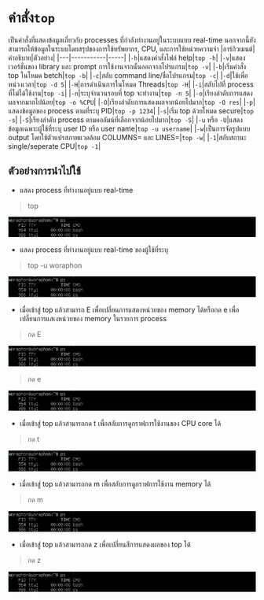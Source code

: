 # คำสั่ง`top`
เป็นคำสั่งที่แสดงข้อมูลเกี่ยวกับ processes ที่กำลังทำงานอยู่ในระบบแบบ real-time นอกจากนี้ยังสามารถให้ข้อมูลในระบบโดยสรุปของการใช้ทรัพยากร, CPU, และการใช้หน่วยความจำ
|อาร์กิวเมนต์|คำอธิบาย|ตัวอย่าง|
|---|-----------|-----|
|`-h`|แสดงคำสั่งไฟล์ help|`top -h`|
|`-v`|แสดงเวอร์ชั่นของ library และ prompt การใช้งานจากนั้นออกจากโปรแกรม|`top -v`|
|`-b`|เริ่มคำสั่ง top ในโหมด betch|`top -b`|
|`-c`|สลับ command line/ชื่อโปรแกรม|`top -c`|
|`-d`|ใช้เพื่อหน่วงเวลา|`top -d 5`|
|`-H`|การดำเนินการในโหมด Threads|`top -H`|
|`-i`|สลับไปที่ process ที่ไม่ได้ใช้งาน|`top -i`|
|`-n`|ระบุจำนวนรอบที่ top จะทำงาน|`top -n 5`|
|`-o`|เรียงลำดับการแสดงผลจากมากไปน้อย|`top -o %CPU`|
|`-O`|เรียงลำดับการแสดงผลจากน้อยไปมาก|`top -O res`|
|`-p`|แสดงข้อมูลของ process ตามที่ระบุ PID|`top -p 1234`|
|`-s`|เริ่ม top ด้วยโหมด secure|`top -s`|
|`-S`|เรียงลำดับ process ตามคอลัมน์ที่เลือกจากน้อยไปมาก|`top -S`|
|`-u` หรือ `-U`|แสดงข้อมูลเฉพาะผู้ใช้ที่ระบุ user ID หรือ user name|`top -u username`|
|`-w`|เป็นการจัดรูปแบบ output โดยใช้ตัวแปรสภาพแวดล้อม COLUMNS= และ LINES=|`top -w`|
|`-1`|สลับสถานะ single/seperate CPU|`top -1`|
## ตัวอย่างการนำไปใช้
- แสดง process ที่ทำงานอยู่แบบ real-time
> top

![ps.png](../../Assets/ps.png)
- แสดง process ที่ทำงานอยู่แบบ real-time ของผู้ใช้ที่ระบุ
> top -u woraphon

![ps.png](../../Assets/ps.png)
- เมื่อเข้าสู่ top แล้วสามารถ E เพื่อเปลี่ยนการแสดงหน่วยของ memory ได้หรือกด e เพื่อเปลี่ยนการแสเงหน่วยของ memory ในรายการ process
> กด E

![ps.png](../../Assets/ps.png)
> กด e

![ps.png](../../Assets/ps.png)
- เมื่อเข้าสู่ top แล้วสามารถกด t เพื่อสลับการดูกราฟการใช้งานของ CPU core ได้
> กด t

![ps.png](../../Assets/ps.png)
- เมื่อเข้าสู่ top แล้วสามารถกด m เพื่อสลับการดูกราฟการใช้งาน memory ได้
> กด m

![ps.png](../../Assets/ps.png)
- เมื่อเข้าสู่ top แล้วสามารถกด z เพื่อเปลี่ยนสีการแสดงผลของ top ได้
> กด z

![ps.png](../../Assets/ps.png)
